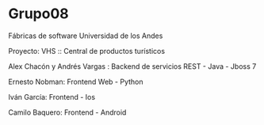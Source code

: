 # Grupo08
Fábricas de software
Universidad de los Andes


Proyecto: VHS :: Central de productos turísticos

<p>
Alex Chacón y Andrés Vargas : Backend de servicios REST - Java - Jboss 7
</p>
<p>
Ernesto Nobman: Frontend Web - Python
</p>
<p>
Iván García: Frontend - Ios
</p>
<p>
Camilo Baquero: Frontend - Android
</p>
